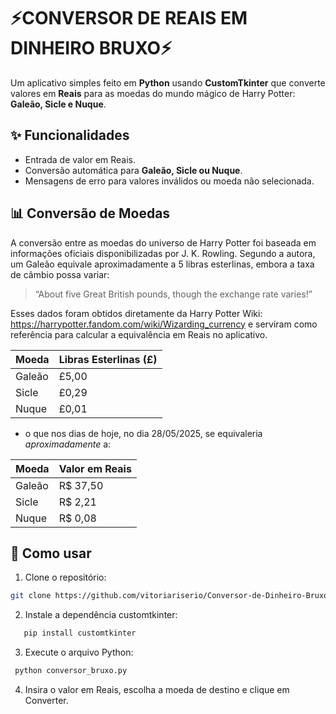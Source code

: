 # ⚡CONVERSOR DE REAIS EM DINHEIRO BRUXO⚡

Um aplicativo simples feito em **Python** usando **CustomTkinter** que converte valores em **Reais** para as moedas do mundo mágico de Harry Potter: **Galeão, Sicle e Nuque**. 

## ✨ Funcionalidades 
- Entrada de valor em Reais.
- Conversão automática para **Galeão, Sicle ou Nuque**.
- Mensagens de erro para valores inválidos ou moeda não selecionada.

## 📊 Conversão de Moedas

A conversão entre as moedas do universo de Harry Potter foi baseada em informações oficiais disponibilizadas por J. K. Rowling. Segundo a autora, um Galeão equivale aproximadamente a 5 libras esterlinas, embora a taxa de câmbio possa variar:

>“About five Great British pounds, though the exchange rate varies!”

Esses dados foram obtidos diretamente da Harry Potter Wiki: https://harrypotter.fandom.com/wiki/Wizarding_currency
 e serviram como referência para calcular a equivalência em Reais no aplicativo.


| Moeda   |  Libras Esterlinas (£)|
|---------|-----------------------|
| Galeão  |    	£5,00           |
| Sicle   |       £0,29           |
| Nuque   |       £0,01           |

- o que nos dias de hoje, no dia 28/05/2025, se equivaleria *aproximadamente* a:

| Moeda   | Valor em Reais |
|---------|----------------|
| Galeão  | R$ 37,50       |
| Sicle   | R$ 2,21        |
| Nuque   | R$ 0,08        |

## 🚀 Como usar

1. Clone o repositório:
```bash
git clone https://github.com/vitoriariserio/Conversor-de-Dinheiro-Bruxo-para-Reais
```
2. Instale a dependência customtkinter:
```bash
   pip install customtkinter
```
3. Execute o arquivo Python:
```bash
 python conversor_bruxo.py
```
4. Insira o valor em Reais, escolha a moeda de destino e clique em Converter.

